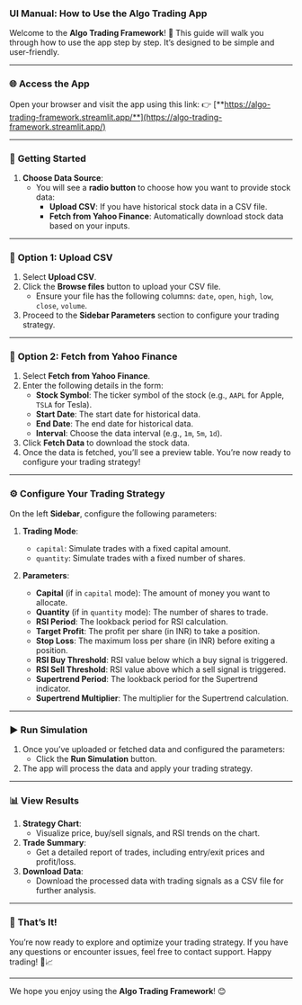 ### UI Manual: **How to Use the Algo Trading App**

Welcome to the **Algo Trading Framework**! 🚀 This guide will walk you through how to use the app step by step. It’s designed to be simple and user-friendly.

---

### 🌐 **Access the App**
Open your browser and visit the app using this link:
👉 [**https://algo-trading-framework.streamlit.app/**](https://algo-trading-framework.streamlit.app/)

---

### 🏁 **Getting Started**

1. **Choose Data Source**:
   - You will see a **radio button** to choose how you want to provide stock data:
     - **Upload CSV**: If you have historical stock data in a CSV file.
     - **Fetch from Yahoo Finance**: Automatically download stock data based on your inputs.

---

### 📁 **Option 1: Upload CSV**
1. Select **Upload CSV**.
2. Click the **Browse files** button to upload your CSV file.
   - Ensure your file has the following columns: `date`, `open`, `high`, `low`, `close`, `volume`.
3. Proceed to the **Sidebar Parameters** section to configure your trading strategy.

---

### 📡 **Option 2: Fetch from Yahoo Finance**
1. Select **Fetch from Yahoo Finance**.
2. Enter the following details in the form:
   - **Stock Symbol**: The ticker symbol of the stock (e.g., `AAPL` for Apple, `TSLA` for Tesla).
   - **Start Date**: The start date for historical data.
   - **End Date**: The end date for historical data.
   - **Interval**: Choose the data interval (e.g., `1m`, `5m`, `1d`).
3. Click **Fetch Data** to download the stock data.
4. Once the data is fetched, you’ll see a preview table. You’re now ready to configure your trading strategy!

---

### ⚙️ **Configure Your Trading Strategy**
On the left **Sidebar**, configure the following parameters:

1. **Trading Mode**:
   - `capital`: Simulate trades with a fixed capital amount.
   - `quantity`: Simulate trades with a fixed number of shares.

2. **Parameters**:
   - **Capital** (if in `capital` mode): The amount of money you want to allocate.
   - **Quantity** (if in `quantity` mode): The number of shares to trade.
   - **RSI Period**: The lookback period for RSI calculation.
   - **Target Profit**: The profit per share (in INR) to take a position.
   - **Stop Loss**: The maximum loss per share (in INR) before exiting a position.
   - **RSI Buy Threshold**: RSI value below which a buy signal is triggered.
   - **RSI Sell Threshold**: RSI value above which a sell signal is triggered.
   - **Supertrend Period**: The lookback period for the Supertrend indicator.
   - **Supertrend Multiplier**: The multiplier for the Supertrend calculation.

---

### ▶️ **Run Simulation**
1. Once you’ve uploaded or fetched data and configured the parameters:
   - Click the **Run Simulation** button.
2. The app will process the data and apply your trading strategy.

---

### 📊 **View Results**
1. **Strategy Chart**:
   - Visualize price, buy/sell signals, and RSI trends on the chart.
2. **Trade Summary**:
   - Get a detailed report of trades, including entry/exit prices and profit/loss.
3. **Download Data**:
   - Download the processed data with trading signals as a CSV file for further analysis.

---

### 🎉 **That’s It!**
You’re now ready to explore and optimize your trading strategy. If you have any questions or encounter issues, feel free to contact support. Happy trading! 🚀📈

---

We hope you enjoy using the **Algo Trading Framework**! 😊